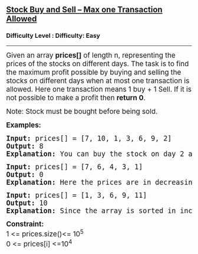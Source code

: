 <h2><a href="https://www.geeksforgeeks.org/problems/buy-stock-2/1">Stock Buy and Sell – Max one Transaction Allowed</a></h2><h3>Difficulty Level : Difficulty: Easy</h3><hr><div class="problems_problem_content__Xm_eO"><p><span style="font-size: 18.6667px;">Given an array <strong>prices[]</strong> of length n, representing the prices of the stocks on different days. The task is to find the maximum profit possible by buying and selling the stocks on different days when at most one transaction is allowed. Here one transaction means 1 buy + 1 Sell. If it is not possible to make a profit then <strong>return 0</strong>.</span></p>
<p><span style="font-size: 18.6667px;">Note: Stock must be bought before being sold.</span></p>
<p><span style="font-size: 14pt;"><strong>Examples:</strong></span></p>
<pre><span style="font-size: 14pt;"><strong style="font-size: 14pt;">Input: </strong><span style="font-size: 14pt;">prices[] = [7, 10, 1, 3, 6, 9, 2]<br></span><strong style="font-size: 14pt;">Output:</strong><span style="font-size: 14pt;"> 8<br></span><strong style="font-size: 14pt;">Explanation:</strong><span style="font-size: 14pt;"> You can buy the stock on day 2 at price = 1 and sell it on day 5 at price = 9. Hence, the profit is 8.</span></span></pre>
<pre><span style="font-size: 14pt;"><strong style="font-size: 14pt;">Input: </strong><span style="font-size: 14pt;">prices[] = [7, 6, 4, 3, 1]<br></span><strong style="font-size: 14pt;">Output:</strong><span style="font-size: 14pt;"> 0 <br></span><span style="font-size: 18.6667px;"><strong>Explanation</strong></span><strong style="font-size: 14pt;">:</strong><span style="font-size: 14pt;"> Here the prices are in decreasing order, hence if we buy any day then we cannot sell it at a greater price. Hence, the answer is 0.<br></span></span></pre>
<pre><span style="font-size: 14pt;"><strong>Input: </strong>prices[] = [1, 3, 6, 9, 11]</span><br><span style="font-size: 14pt;"><strong>Output:</strong> 10 </span><br><span style="font-size: 14pt;"><span style="font-size: 18.6667px;"><strong>Explanation</strong></span><strong style="font-size: 14pt;">:</strong><span style="font-size: 14pt;"> Since the array is sorted in increasing order, we can make maximum profit by buying at price[0] and selling at price[n-1].</span></span></pre>
<p><span style="font-size: 14pt;"><strong>Constraint:</strong><br>1 &lt;= prices.size()&lt;= 10<sup>5</sup></span><br><span style="font-size: 14pt;">0 &lt;= prices[i] &lt;=10<sup>4</sup></span></p></div>